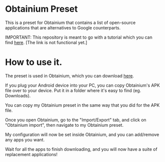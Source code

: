 # Obtainium Preset
This is a preset for Obtainium that contains a list of open-source applications that are alternatives to Google counterparts.

IMPORTANT: This repository is meant to go with a tutorial which you can find [here](). [The link is not functional yet.]

<h1>How to use it.</h1>

The preset is used in Obtainium, which you can download [here](https://obtainium.imranr.dev).

If you plug your Android device into your PC, you can copy Obtainium's APK file over to your device. Put it in a folder where it's easy to find (eg. Downloads).

You can copy my Obtainium preset in the same way that you did for the APK file.

Once you open Obtainium, go to the "Import/Export" tab, and click on "Obtainium import", then navigate to my Obtainium preset.

My configuration will now be set inside Obtainium, and you can add/remove any apps you want.

Wait for all the apps to finish downloading, and you will now have a suite of replacement applications!
